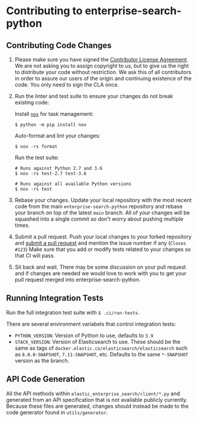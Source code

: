 # Contributing to enterprise-search-python

## Contributing Code Changes

1. Please make sure you have signed the [Contributor License
   Agreement](http://www.elastic.co/contributor-agreement/). We are not
   asking you to assign copyright to us, but to give us the right to distribute
   your code without restriction. We ask this of all contributors in order to
   assure our users of the origin and continuing existence of the code. You only
   need to sign the CLA once.
 
2. Run the linter and test suite to ensure your changes do not break existing code:

   Install [`nox`](https://nox.thea.codes) for task management:

   ```
   $ python -m pip install nox
   ```

   Auto-format and lint your changes:

   ```
   $ nox -rs format
   ```
   
   Run the test suite:

   ```
   # Runs against Python 2.7 and 3.6
   $ nox -rs test-2.7 test-3.6
   
   # Runs against all available Python versions
   $ nox -rs test
   ```

3. Rebase your changes. Update your local repository with the most recent code
   from the main `enterprise-search-python` repository and rebase your branch
   on top of the latest `main` branch. All of your changes will be squashed
   into a single commit so don't worry about pushing multiple times.
   
4. Submit a pull request. Push your local changes to your forked repository
   and [submit a pull request](https://github.com/elastic/enterprise-search-python/pulls)
   and mention the issue number if any (`Closes #123`) Make sure that you
   add or modify tests related to your changes so that CI will pass.
   
5. Sit back and wait. There may be some discussion on your pull request and
   if changes are needed we would love to work with you to get your pull request
   merged into enterprise-search-python.

## Running Integration Tests

Run the full integration test suite with `$ .ci/run-tests`.

There are several environment variabels that control integration tests:

- `PYTHON_VERSION`: Version of Python to use, defaults to `3.9`
- `STACK_VERSION`: Version of Elasticsearch to use. These should be
  the same as tags of `docker.elastic.co/elasticsearch/elasticsearch`
  such as `8.0.0-SNAPSHOT`, `7.11-SNAPSHOT`, etc. Defaults to the
  same `*-SNAPSHOT` version as the branch.

## API Code Generation

All the API methods within `elastic_enterprise_search/client/*.py`
and generated from an API specification that is not available publicly
currently. Because these files are generated, changes should instead
be made to the code generator found in `utils/generator`.
